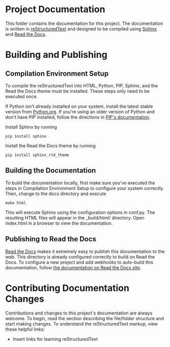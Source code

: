 # Project Documentation

This folder contains the documentation for this project. The documentation is written in
[reStructuredText](http://docutils.sourceforge.net/rst.html) and designed to be compiled using
[Sphinx](http://www.sphinx-doc.org) and [Read the Docs](https://readthedocs.org/).

# Building and Publishing

## Compilation Environment Setup

To compile the reStructuredText into HTML, Python, PIP, Sphinx, and the Read the Docs theme must
be installed. These steps only need to be executed once.

If Python isn't already installed on your system, install the latest stable version
from [Python.org](https://www.python.org/downloads/). If you're using an older version of Python
and don't have PIP installed, follow the directions in [PIP's documentation](https://pip.pypa.io/en/stable/installing/).

Install Sphinx by running

    pip install sphinx

Install the Read the Docs theme by running

    pip install sphinx_rtd_theme

## Building the Documentation

To build the documentation locally, first make sure you've executed the steps in Compilation
Environment Setup to configure your system correctly. Then, change to the docs directory and
execute

    make html

This will execute Sphinx using the configuration options in conf.py. The resulting HTML files will
appear in the _build/html/ directory. Open index.html in a browser to view the documentation.

## Publishing to Read the Docs

[Read the Docs](https://readthedocs.org/) makes it extremely easy to publish this documentation to
the web. This directory is already configured correctly to build on Read the Docs. To configure a
new project and add webhooks to auto-build this documentation, follow [the documentation on Read
the Docs site](http://docs.readthedocs.io/en/latest/getting_started.html#sign-up-and-connect-an-external-account).

# Contributing Documentation Changes

Contributions and changes to this project's documentation are always welcome. To begin, read the
section describing the file/folder structure and start making changes. To understand the
reStructuredText markup, view these helpful links:

* Insert links for learning reStructuredText